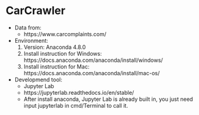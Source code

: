 # CarCrawler

<ul>
          <li>Data from:
                    <ul><li> https://www.carcomplaints.com/</li></ul>
          </li>
          <li>Environment:
                    <ol>
                              <li>Version: Anaconda 4.8.0</li>
                              <li>Install instruction for Windows: https://docs.anaconda.com/anaconda/install/windows/</li>
                              <li>Install instruction for Mac: https://docs.anaconda.com/anaconda/install/mac-os/</li>
                    </ol>
          </li>
          <li>Developmend tool:
                    <ul>
                              <li>Jupyter Lab</li>
                              <li>https://jupyterlab.readthedocs.io/en/stable/</li>
                              <li>After install anaconda, Jupyter Lab is already built in, you just need input jupyterlab in                                              cmd/Terminal to call it.</li>
                    </ul>
                    
           
</ul>
          
